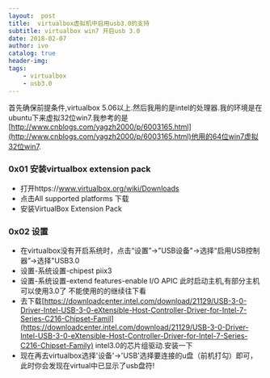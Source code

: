 ```yaml
---
layout:  post
title:  virtualbox虚拟机中启用usb3.0的支持
subtitle: virtualbox win7 开启usb 3.0 
date: 2018-02-07
author: ivo
catalog: true
header-img:
tags:
    - virtualbox
    - usb3.0
---
```

首先确保前提条件,virtualbox 5.06以上.然后我用的是intel的处理器.我的环境是在ubuntu下来虚拟32位win7.我参考的是[http://www.cnblogs.com/yagzh2000/p/6003165.html](http://www.cnblogs.com/yagzh2000/p/6003165.html)他用的64位win7虚拟32位win7.

### 0x01 安装virtualbox extension pack
- 打开https://www.virtualbox.org/wiki/Downloads
- 点击All supported platforms 下载
- 安装VirtualBox Extension Pack 

### 0x02 设置
- 在virtualbox没有开启系统时，点击“设置”->"USB设备"->选择“启用USB控制器”->选择"USB3.0
- 设置-系统设置-chipest piix3
- 设置-系统设置-extend features-enable I/O APIC
此时启动主机,有部分主机可以使用3.0了
不能使用的的继续往下看
- 去下载[https://downloadcenter.intel.com/download/21129/USB-3-0-Driver-Intel-USB-3-0-eXtensible-Host-Controller-Driver-for-Intel-7-Series-C216-Chipset-Famil](https://downloadcenter.intel.com/download/21129/USB-3-0-Driver-Intel-USB-3-0-eXtensible-Host-Controller-Driver-for-Intel-7-Series-C216-Chipset-Family) intel3.0的芯片组驱动.安装一下
- 现在再去virtualbox选择'设备'->'USB'选择要连接的u盘（前机打勾）即可，此时你会发现在virtual中已显示了usb盘符!
